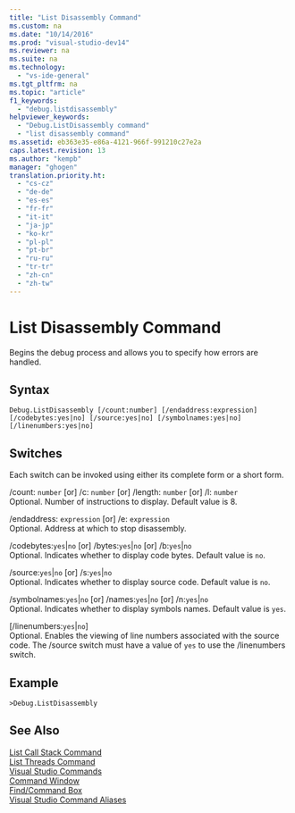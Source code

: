 ```yaml
---
title: "List Disassembly Command"
ms.custom: na
ms.date: "10/14/2016"
ms.prod: "visual-studio-dev14"
ms.reviewer: na
ms.suite: na
ms.technology: 
  - "vs-ide-general"
ms.tgt_pltfrm: na
ms.topic: "article"
f1_keywords: 
  - "debug.listdisassembly"
helpviewer_keywords: 
  - "Debug.ListDisassembly command"
  - "list disassembly command"
ms.assetid: eb363e35-e86a-4121-966f-991210c27e2a
caps.latest.revision: 13
ms.author: "kempb"
manager: "ghogen"
translation.priority.ht: 
  - "cs-cz"
  - "de-de"
  - "es-es"
  - "fr-fr"
  - "it-it"
  - "ja-jp"
  - "ko-kr"
  - "pl-pl"
  - "pt-br"
  - "ru-ru"
  - "tr-tr"
  - "zh-cn"
  - "zh-tw"
---
```

# List Disassembly Command
Begins the debug process and allows you to specify how errors are handled.  
  
## Syntax  
  
```  
Debug.ListDisassembly [/count:number] [/endaddress:expression]  
[/codebytes:yes|no] [/source:yes|no] [/symbolnames:yes|no]  
[/linenumbers:yes|no]  
```  
  
## Switches  
 Each switch can be invoked using either its complete form or a short form.  
  
 /count: `number` [or] /c: `number` [or] /length: `number` [or] /l: `number`  
 Optional. Number of instructions to display. Default value is 8.  
  
 /endaddress: `expression` [or] /e: `expression`  
 Optional. Address at which to stop disassembly.  
  
 /codebytes:`yes`&#124;`no` [or] /bytes:`yes`&#124;`no` [or] /b:`yes`&#124;`no`  
 Optional. Indicates whether to display code bytes. Default value is `no`.  
  
 /source:`yes`&#124;`no` [or] /s:`yes`&#124;`no`  
 Optional. Indicates whether to display source code. Default value is `no`.  
  
 /symbolnames:`yes`&#124;`no` [or] /names:`yes`&#124;`no` [or] /n:`yes`&#124;`no`  
 Optional. Indicates whether to display symbols names. Default value is `yes`.  
  
 [/linenumbers:`yes`&#124;`no`]  
 Optional. Enables the viewing of line numbers associated with the source code. The /source switch must have a value of `yes` to use the /linenumbers switch.  
  
## Example  
  
```  
>Debug.ListDisassembly  
```  
  
## See Also  
 [List Call Stack Command](../reference/list-call-stack-command.md)   
 [List Threads Command](../reference/list-threads-command.md)   
 [Visual Studio Commands](../reference/visual-studio-commands.md)   
 [Command Window](../reference/command-window.md)   
 [Find/Command Box](../ide/find-command-box.md)   
 [Visual Studio Command Aliases](../reference/visual-studio-command-aliases.md)